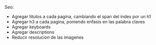 Seo:
- Agregar titulos a cada pagina, cambiando el span del index por un h1
- Agregar h3 a cada pagina, poniendo enfasis en las palabra claves
- Agregar keyboards
- Agregar descriptions
- Reducir resolucion de las imagenes